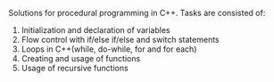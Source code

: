 Solutions for procedural programming in C++.
Tasks are consisted of:
1. Initialization and declaration of variables
2. Flow control with if/else if/else and switch statements
3. Loops in C++(while, do-while, for and for each)
4. Creating and usage of functions
5. Usage of recursive functions